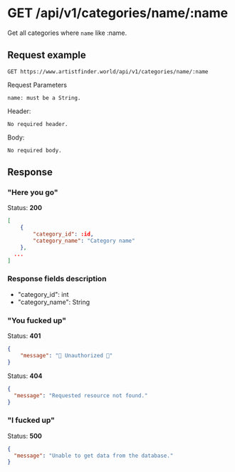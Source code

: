 # GET /api/v1/categories/name/:name

Get all categories where `name` like :name.

## Request example

```
GET https://www.artistfinder.world/api/v1/categories/name/:name
```
Request Parameters
```
name: must be a String.
```
Header:
```
No required header.
```
Body:
```
No required body.
```

## Response

### "Here you go"

Status: **200**
```json
[
	{
		"category_id": :id,
		"category_name": "Category name"
	},
  ...
]
```

### Response fields description

- "category_id": int
- "category_name": String

### "You fucked up"

Status: **401**
```json
{
	"message": "🚫 Unauthorized 🚫"
}
```
Status: **404**
```json
{
  "message": "Requested resource not found."
}
```

### "I fucked up"

Status: **500**
```json
{
  "message": "Unable to get data from the database."
}
```
